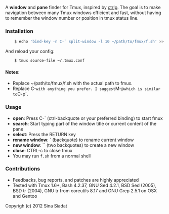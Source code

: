 A __window__ and __pane__ finder for Tmux, inspired by [ctrlp](https://github.com/kien/ctrlp.vim/).  The goal is to make navigation between many Tmux windows efficient and fast, without having to remember the window number or position in tmux status line.

### Installation
``` bash
    $ echo 'bind-key -n C-` split-window -l 10 ~/path/to/fmux/f.sh' >> ~/.tmux.conf
```
And reload your config:
``` bash
    $ tmux source-file ~/.tmux.conf
```

#### Notes:
* Replace ~/path/to/fmux/f.sh with the actual path to fmux.
* Replace C-` with anything you prefer. I suggest `M-p` which is similar to `C-p`.

### Usage
* __open__: Press C-` (ctrl-backquote or your preferred binding) to start fmux
* __search__: Start typing part of the window title or current content of the pane
* __select__: Press the RETURN key
* __rename window__: ` (backquote) to rename current window
* __new window__: `` (two backquotes) to create a new window
* __close__: CTRL-c to close fmux
* You may run `f.sh` from a normal shell

### Contributions
* Feedbacks, bug reports, and patches are highly appreciated
* Tested with Tmux 1.6+, Bash 4.2.37, GNU Sed 4.2.1, BSD Sed (2005), BSD tr (2004), GNU tr from coreutils 8.17 and GNU Grep 2.5.1 on OSX and Gentoo

Copyrigh (c) 2012 Sina Siadat
